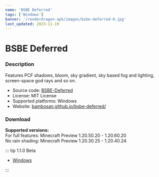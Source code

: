 ```yaml
---
name: 'BSBE Deferred'
tags: ['Windows']
banner: '/renderdragon-apk/images/bsbe-deferred-0.jpg'
last_updated: 2023-11-19
---
```


# BSBE Deferred

<Gallery
:images="[
  '/renderdragon-apk/images/bsbe-deferred-0.jpg'
  ]"
/>

### Description

Features PCF shadows, bloom, sky gradient, sky based fog and lighting, screen-space god rays and so on.

* Source code: [BSBE-Deferred](https://github.com/bambosan/BSBE-Deferred)
* License: MIT License
* Supported platforms: Windows
* Website: [bambosan.github.io/bsbe-deferred/](https://bambosan.github.io/bsbe-deferred/)

### Download <Badge type="danger" text="Beta" />

**Supported versions:**  
For full features: Minecraft Preview 1.20.50.20 - 1.20.60.20  
No rain shading: Minecraft Preview 1.20.30.25 - 1.20.40.24

::: tip 1.1.0 Beta

* [Windows](https://github.com/bambosan/BSBE-Deferred/releases/download/1.1.0-beta/BSBE-Deferred-Beta-1.1.0.mcpack)

:::